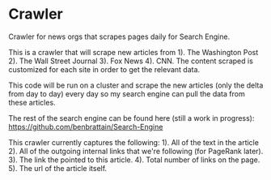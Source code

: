 # Crawler
Crawler for news orgs that scrapes pages daily for Search Engine.

This is a crawler that will scrape new articles from 1). The Washington Post 2). The Wall Street Journal 3). Fox News 4). CNN. The content scraped is customized for each site in order to get the relevant data.

This code will be run on a cluster and scrape the new articles (only the delta from day to day) every day so my search engine can pull the data from these articles.

The rest of the search engine can be found here (still a work in progress): https://github.com/benbrattain/Search-Engine

This crawler currently captures the following:
1). All of the text in the article
2). All of the outgoing internal links that we're following (for PageRank later).
3). The link the pointed to this article.
4). Total number of links on the page.
5). The url of the article itself.
